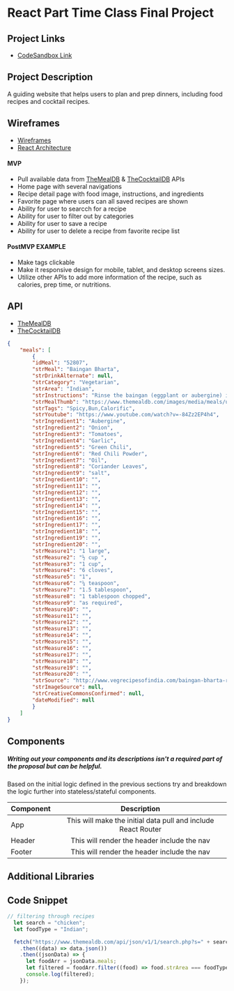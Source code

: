 # React Part Time Class Final Project

## Project Links

- [CodeSandbox Link](https://codesandbox.io/s/react-final-ashley-8v6d04)

## Project Description

A guiding website that helps users to plan and prep dinners, including food recipes and cocktail recipes.


## Wireframes

- [Wireframes](./images/react-final-wireframe.png)
- [React Architecture]()


#### MVP 
- Pull available data from [TheMealDB](https://www.themealdb.com/api.php) & [TheCocktailDB](https://www.thecocktaildb.com/api.php) APIs
- Home page with several navigations
- Recipe detail page with food image, instructions, and ingredients
- Favorite page where users can all saved recipes are shown
- Ability for user to searcch for a recipe
- Ability for user to filter out by categories
- Ability for user to save a recipe
- Ability for user to delete a recipe from favorite recipe list

#### PostMVP EXAMPLE

- Make tags clickable
- Make it responsive design for mobile, tablet, and desktop screens sizes.
- Utilize other APIs to add more information of the recipe, such as calories, prep time, or nutritions.

## API

- [TheMealDB](https://www.themealdb.com/api.php)
- [TheCocktailDB](https://www.thecocktaildb.com/api.php)


```json
{
	"meals": [
		{
		"idMeal": "52807",
		"strMeal": "Baingan Bharta",
		"strDrinkAlternate": null,
		"strCategory": "Vegetarian",
		"strArea": "Indian",
		"strInstructions": "Rinse the baingan (eggplant or aubergine) in water. Pat dry with a kitchen napkin. Apply some oil all over and\r\nkeep it for roasting on an open flame. You can also grill the baingan or roast in the oven. But then you won't get\r\nthe smoky flavor of the baingan. Keep the eggplant turning after a 2 to 3 minutes on the flame, so that its evenly\r\ncooked. You could also embed some garlic cloves in the baingan and then roast it.\r\n2. Roast the aubergine till its completely cooked and tender. With a knife check the doneness. The knife should slid\r\neasily in aubergines without any resistance. Remove the baingan and immerse in a bowl of water till it cools\r\ndown.\r\n3. You can also do the dhungar technique of infusing charcoal smoky flavor in the baingan. This is an optional step.\r\nUse natural charcoal for this method. Heat a small piece of charcoal on flame till it becomes smoking hot and red.\r\n4. Make small cuts on the baingan with a knife. Place the red hot charcoal in the same plate where the roasted\r\naubergine is kept. Add a few drops of oil on the charcoal. The charcoal would begin to smoke.\r\n5. As soon as smoke begins to release from the charcoal, cover the entire plate tightly with a large bowl. Allow the\r\ncharcoal smoke to get infused for 1 to 2 minutes. The more you do, the more smoky the baingan bharta will\r\nbecome. I just keep for a minute. Alternatively, you can also do this dhungar method once the baingan bharta is\r\ncooked, just like the way we do for Dal Tadka.\r\n6. Peel the skin from the roasted and smoked eggplant.\r\n7. Chop the cooked eggplant finely or you can even mash it.\r\n8. In a kadai or pan, heat oil. Then add finely chopped onions and garlic.\r\n9. Saute the onions till translucent. Don't brown them.\r\n10. Add chopped green chilies and saute for a minute.\r\n11. Add the chopped tomatoes and mix it well.\r\n12. Bhuno (saute) the tomatoes till the oil starts separating from the mixture.\r\n13. Now add the red chili powder. Stir and mix well.\r\n14. Add the chopped cooked baingan.\r\n15. Stir and mix the chopped baingan very well with the onion­tomato masala mixture.\r\n16. Season with salt. Stir and saute for some more 4 to 5 minutes more.\r\n17. Finally stir in the coriander leaves with the baingan bharta or garnish it with them. Serve Baingan Bharta with\r\nphulkas, rotis or chapatis. It goes well even with bread, toasted or grilled bread and plain rice or jeera rice.",
		"strMealThumb": "https://www.themealdb.com/images/media/meals/urtpqw1487341253.jpg",
		"strTags": "Spicy,Bun,Calorific",
		"strYoutube": "https://www.youtube.com/watch?v=-84Zz2EP4h4",
		"strIngredient1": "Aubergine",
		"strIngredient2": "Onion",
		"strIngredient3": "Tomatoes",
		"strIngredient4": "Garlic",
		"strIngredient5": "Green Chili",
		"strIngredient6": "Red Chili Powder",
		"strIngredient7": "Oil",
		"strIngredient8": "Coriander Leaves",
		"strIngredient9": "salt",
		"strIngredient10": "",
		"strIngredient11": "",
		"strIngredient12": "",
		"strIngredient13": "",
		"strIngredient14": "",
		"strIngredient15": "",
		"strIngredient16": "",
		"strIngredient17": "",
		"strIngredient18": "",
		"strIngredient19": "",
		"strIngredient20": "",
		"strMeasure1": "1 large",
		"strMeasure2": "½ cup ",
		"strMeasure3": "1 cup",
		"strMeasure4": "6 cloves",
		"strMeasure5": "1",
		"strMeasure6": "¼ teaspoon",
		"strMeasure7": "1.5 tablespoon",
		"strMeasure8": "1 tablespoon chopped",
		"strMeasure9": "as required",
		"strMeasure10": "",
		"strMeasure11": "",
		"strMeasure12": "",
		"strMeasure13": "",
		"strMeasure14": "",
		"strMeasure15": "",
		"strMeasure16": "",
		"strMeasure17": "",
		"strMeasure18": "",
		"strMeasure19": "",
		"strMeasure20": "",
		"strSource": "http://www.vegrecipesofindia.com/baingan-bharta-recipe-punjabi-baingan-bharta-recipe/",
		"strImageSource": null,
		"strCreativeCommonsConfirmed": null,
		"dateModified": null
		}
	]
}
```

## Components
##### Writing out your components and its descriptions isn't a required part of the proposal but can be helpful.

Based on the initial logic defined in the previous sections try and breakdown the logic further into stateless/stateful components. 

| Component | Description | 
| --- | :---: |  
| App | This will make the initial data pull and include React Router| 
| Header | This will render the header include the nav | 
| Footer | This will render the header include the nav | 


## Additional Libraries


## Code Snippet


```jsx
// filtering through recipes
  let search = "chicken";
  let foodType = "Indian";

  fetch("https://www.themealdb.com/api/json/v1/1/search.php?s=" + search)
    .then((data) => data.json())
    .then((jsonData) => {
      let foodArr = jsonData.meals;
      let filtered = foodArr.filter((food) => food.strArea === foodType);
      console.log(filtered);
    });
```
